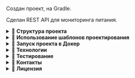 Создан проект, на Gradle. 

Сделан REST API для мониторинга питания.
<details> <summary>📁 <b>Структура проекта</b></summary>

```
src/main/java/com/example/foodmonitoring
├── config          # Конфигурации (Spring Security, Flyway)
├── controller      # REST-контроллеры
├── dto             # Объекты для передачи данных
├── entity          # JPA-сущности
├── repository      # Интерфейсы Spring Data JPA
├── service         # Бизнес-логика
├── util            # Вспомогательные классы
└── exception       # Обработка ошибок
```

- **config**: Содержит конфигурационные классы, такие как настройки безопасности и миграции базы данных.
- **controller**: REST-контроллеры для обработки HTTP-запросов.
- **dto**: Data Transfer Objects для передачи данных между слоями.
- **entity**: JPA-сущности, представляющие таблицы базы данных.
- **repository**: Интерфейсы для работы с базой данных через Spring Data JPA.
- **service**: Логика приложения, отделенная от контроллеров.
- **util**: Утилитарные классы и вспомогательные методы.
- **exception**: Классы для обработки и кастомизации ошибок.

</details>

<details> <summary>📁 <b>Использование шаблонов проектирования</b></summary>

1. **Singleton**: Используется для конфигурационных классов, таких как `DataSource` или `ApplicationConfig`, чтобы гарантировать единственный экземпляр в приложении.
2. **Factory**: Применяется для создания DTO-объектов, упрощая преобразование сущностей в объекты передачи данных.
3. **Builder**: Используется для создания сложных объектов, таких как профили пользователей или сложные запросы.
4. **DAO (Data Access Object)**: Для абстракции работы с базой данных, реализуется через Spring Data JPA.
5. **Service Layer**: Разделяет бизнес-логику и контроллеры, обеспечивая чистую архитектуру.
6. **Strategy**: Применяется для реализации различных алгоритмов, например, валидации данных или обработки запросов.

</details>

<details> <summary>📁 <b>Запуск проекта в Докер</b></summary>

### 1. Установка Docker
Если Docker еще не установлен:

- **Для Windows/Mac**: Скачайте и установите Docker Desktop.
- **Для Linux (Ubuntu/Debian)**:
  ```bash
  sudo apt-get update
  sudo apt-get install docker-ce docker-ce-cli containerd.io
  sudo systemctl enable docker
  sudo systemctl start docker
  ```

### 2. Подготовка `docker-compose.yml`

Пример файла `docker-compose.yml`:
```yaml
version: '3.8'
services:
  postgres:
    image: postgres:15
    container_name: foodmonitoring_postgres
    environment:
      POSTGRES_DB: foodmonitoring
      POSTGRES_USER: postgres
      POSTGRES_PASSWORD: 1234
    ports:
      - "5432:5432"
    volumes:
      - pgdata:/var/lib/postgresql/data

  app:
    image: vyntyk/food-monitoring:1.1
    container_name: foodmonitoring_app
    depends_on:
      - postgres
    ports:
      - "8080:8080"
    environment:
      SPRING_DATASOURCE_URL: jdbc:postgresql://postgres:5432/foodmonitoring
      SPRING_DATASOURCE_USERNAME: postgres
      SPRING_DATASOURCE_PASSWORD: 1234

volumes:
  pgdata:
```

### 3. Запуск проекта

Для запуска выполните команду:
```bash

docker-compose up -d
```

### 4. Проверка работы

Приложение будет доступно по адресу: [http://localhost:8080](http://localhost:8080).

</details>

<details> <summary>📁 <b>Технологии</b></summary>

- **Java 17**: Основной язык разработки.
- **Spring Boot 3**: Фреймворк для создания REST API.
- **Hibernate**: ORM для работы с базой данных.
- **PostgreSQL**: Реляционная база данных.
- **Flyway**: Для миграции базы данных.
- **Docker**: Контейнеризация приложения.
- **Gradle**: Система сборки.
- **Lombok**: Для сокращения шаблонного кода.
- **JUnit 5**: Для модульного тестирования.
- **Swagger/OpenAPI**: Для документирования API.

</details>

<details> <summary>📁 <b>Тестирование</b></summary>

### 1. Модульное тестирование
Используется **JUnit 5** и **Mockito** для тестирования бизнес-логики и REST-контроллеров.

### 2. Интеграционное тестирование
Проверка взаимодействия между слоями приложения с использованием встроенной базы данных H2.

### 3. Запуск тестов
Для запуска всех тестов выполните команду:
```bash

./gradlew test
```

Отчет о тестировании будет доступен в директории `build/reports/tests/test/index.html`.

</details>

<details> <summary>📁 <b>Контакты</b></summary>

- **Автор**: Виктор Белоус
- **Email**: почта 
- **GitHub**: [https://github.com/vyntyk](https://github.com/vyntyk)
- **Telegram**: [@VyktorB](https://t.me/VyktorB)

</details>

<details> <summary>📁 <b>Лицензия</b></summary>

Проект распространяется под лицензией **MIT**. Подробнее см. файл `LICENSE`.

</details>